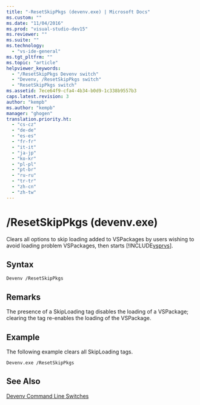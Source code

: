 ```yaml
---
title: "-ResetSkipPkgs (devenv.exe) | Microsoft Docs"
ms.custom: ""
ms.date: "11/04/2016"
ms.prod: "visual-studio-dev15"
ms.reviewer: ""
ms.suite: ""
ms.technology: 
  - "vs-ide-general"
ms.tgt_pltfrm: ""
ms.topic: "article"
helpviewer_keywords: 
  - "/ResetSkipPkgs Devenv switch"
  - "Devenv, /ResetSkipPkgs switch"
  - "ResetSkipPkgs switch"
ms.assetid: 7ece64f9-cfa4-4b34-b0d9-1c338b9557b3
caps.latest.revision: 3
author: "kempb"
ms.author: "kempb"
manager: "ghogen"
translation.priority.ht: 
  - "cs-cz"
  - "de-de"
  - "es-es"
  - "fr-fr"
  - "it-it"
  - "ja-jp"
  - "ko-kr"
  - "pl-pl"
  - "pt-br"
  - "ru-ru"
  - "tr-tr"
  - "zh-cn"
  - "zh-tw"
---
```

# /ResetSkipPkgs (devenv.exe)
Clears all options to skip loading added to VSPackages by users wishing to avoid loading problem VSPackages, then starts [!INCLUDE[vsprvs](../../code-quality/includes/vsprvs_md.md)].  
  
## Syntax  
  
```  
Devenv /ResetSkipPkgs  
```  
  
## Remarks  
 The presence of a SkipLoading tag disables the loading of a VSPackage; clearing the tag re-enables the loading of the VSPackage.  
  
## Example  
 The following example clears all SkipLoading tags.  
  
```  
Devenv.exe /ResetSkipPkgs  
```  
  
## See Also  
 [Devenv Command Line Switches](../../ide/reference/devenv-command-line-switches.md)